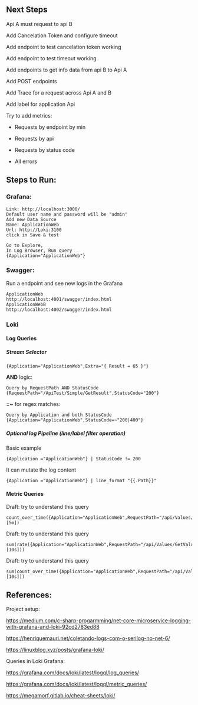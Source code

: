 ## Next Steps

Api A must request to api B

Add Cancelation Token and configure timeout

Add endpoint to test cancelation token working

Add endpoint to test timeout working

Add endpoints to get info data from api B to Api A

Add POST endpoints

Add Trace for a request across Api A and B

Add label for application Api

Try to add metrics:

- Requests by endpoint by min

- Requests by api

- Requests by status code

- All errors

## Steps to Run:

### Grafana: 
```
Link: http://localhost:3000/
Default user name and password will be "admin"
Add new Data Source
Name: ApplicationWeb
Url: http://Loki:3100
click in Save & test

Go to Explore, 
In Log Browser, Run query 
{Application="ApplicationWeb"}
```

### Swagger:

Run a endpoint and see new logs in the Grafana

```
ApplicationWeb
http://localhost:4001/swagger/index.html
ApplicationWebB
http://localhost:4002/swagger/index.html

```

### Loki

#### Log Queries

##### Stream Selector

```
{Application="ApplicationWeb",Extra="{ Result = 65 }"}
```

**AND** logic:

```
Query by RequestPath AND StatusCode
{RequestPath="/ApiTest/Simple/GetResult",StatusCode="200"}
```

**=~** for regex matches:
```
Query by Application and both StatusCode
{Application="ApplicationWeb",StatusCode=~"200|400"}
```

##### Optional log Pipeline (line/label filter operation)

Basic example
```
{Application ="ApplicationWeb"} | StatusCode != 200
```

It can mutate the log content
```
{Application ="ApplicationWeb"} | line_format "{{.Path}}"
```

#### Metric Queries

Draft: try to understand this query
```
count_over_time({Application="ApplicationWeb",RequestPath="/api/Values/GetValue",SourceContext="ApplicationWeb.Controllers.ValuesController"}[5m])
```

Draft: try to understand this query
```
sum(rate({Application="ApplicationWeb",RequestPath="/api/Values/GetValue",SourceContext="ApplicationWeb.Controllers.ValuesController"} [10s]))
```

Draft: try to understand this query
```
sum(count_over_time({Application="ApplicationWeb",RequestPath="/api/Values/GetValue",SourceContext="ApplicationWeb.Controllers.ValuesController"}[10s]))
```
## References:

Project setup:

https://medium.com/c-sharp-progarmming/net-core-microservice-logging-with-grafana-and-loki-92cd2783ed88

https://henriquemauri.net/coletando-logs-com-o-serilog-no-net-6/

https://linuxblog.xyz/posts/grafana-loki/

Queries in Loki Grafana:

https://grafana.com/docs/loki/latest/logql/log_queries/

https://grafana.com/docs/loki/latest/logql/metric_queries/

https://megamorf.gitlab.io/cheat-sheets/loki/


